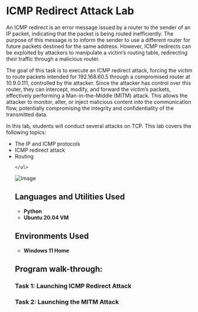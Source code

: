 <h1>ICMP Redirect Attack Lab</h1>

<body>
    <p>
       An ICMP redirect is an error message issued by a router to the sender of an IP packet, indicating that the packet is being routed inefficiently. The purpose of this message is to inform the sender to use a different router for future packets destined for the same address. However, ICMP redirects can be exploited by attackers to manipulate a victim’s routing table, redirecting their traffic through a malicious router.

The goal of this task is to execute an ICMP redirect attack, forcing the victim to route packets intended for 192.168.60.5 through a compromised router at 10.9.0.111, controlled by the attacker. Since the attacker has control over this router, they can intercept, modify, and forward the victim’s packets, effectively performing a Man-in-the-Middle (MITM) attack. This allows the attacker to monitor, alter, or inject malicious content into the communication flow, potentially compromising the integrity and confidentiality of the transmitted data.
    </p>
    <p>
        In this lab, students will conduct several attacks on TCP. This lab covers the following topics:
    </p>
    <ul>
        <li> The IP and ICMP protocols</li>
        <li> ICMP redirect attack</li>
        <li> Routing</li>
        
    </ul>
</body>

![image](https://github.com/user-attachments/assets/5373e937-1c12-4639-89e4-bb971edeeb54)



<h2>Languages and Utilities Used</h2>

- <b>Python</b> 
- <b>Ubuntu 20.04 VM</b>

<h2>Environments Used </h2>

- <b>Windows 11 Home</b> 

<h2>Program walk-through:</h2>

<h3>Task 1: Launching ICMP Redirect Attack</h3>
<h3>Task 2: Launching the MITM Attack</h3>





